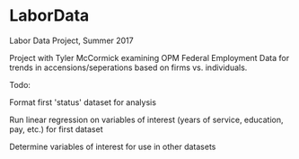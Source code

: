 # LaborData
Labor Data Project, Summer 2017

Project with Tyler McCormick examining OPM Federal Employment Data for trends in accensions/seperations based on firms vs. individuals.

Todo:

Format first 'status' dataset for analysis 

Run linear regression on variables of interest (years of service, education, pay, etc.) for first dataset

Determine variables of interest for use in other datasets
